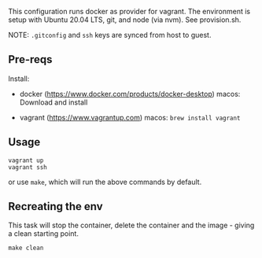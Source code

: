 This configuration runs docker as provider for vagrant. The environment is setup
with Ubuntu 20.04 LTS, git, and node (via nvm). See provision.sh.

NOTE: `.gitconfig` and `ssh` keys are synced from  host to guest.

## Pre-reqs

Install:
- docker (https://www.docker.com/products/docker-desktop)
  macos: Download and install

- vagrant (https://www.vagrantup.com)
  macos: `brew install vagrant`

## Usage
```
vagrant up
vagrant ssh
```

or use `make`, which will run the above commands by default.

## Recreating the env

This task will stop the container, delete the container and the image - giving
a clean starting point.

```
make clean
```
